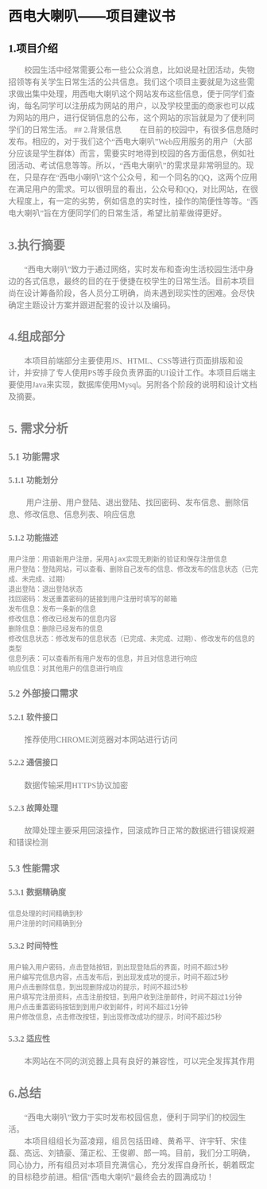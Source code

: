 # 西电大喇叭——项目建议书


<font face="微软雅黑">


   
## 1.项目介绍
<font color=gray size=3>
&#8195;&#8195;校园生活中经常需要公布一些公众消息，比如说是社团活动，失物招领等有关学生日常生活的公共信息。我们这个项目主要就是为这些需求做出集中处理，用西电大喇叭这个网站发布这些信息，便于同学们查询，每名同学可以注册成为网站的用户，以及学校里面的商家也可以成为网站的用户，进行促销信息的公布，这个网站的宗旨就是为了便利同学们的日常生活。
## 2.背景信息
&#8195;&#8195;在目前的校园中，有很多信息随时发布。相应的，对于我们这个“西电大喇叭”Web应用服务的用户（大部分应该是学生群体）而言，需要实时地得到校园的各方面信息，例如社团活动、考试信息等等。所以，“西电大喇叭”的需求是非常明显的。现在，只是存在“西电小喇叭”这个公众号，和一个同名的QQ，这两个应用在满足用户的需求。可以很明显的看出，公众号和QQ，对比网站，在很大程度上，有一定的劣势，例如信息的实时性，操作的简便性等等。“西电大喇叭”旨在方便同学们的日常生活，希望比前辈做得更好。


## 3.执行摘要
&#8195;&#8195;“西电大喇叭”致力于通过网络，实时发布和查询生活校园生活中身边的各式信息，最终的目的在于便捷在校学生的日常生活。目前本项目尚在设计筹备阶段，各人员分工明确，尚未遇到现实性的困难。会尽快确定主题设计方案并跟进配套的设计以及编码。   


## 4.组成部分
&#8195;&#8195;本项目前端部分主要使用JS、HTML、CSS等进行页面排版和设计，并安排了专人使用PS等手段负责界面的UI设计工作。本项目后端主要使用Java来实现，数据库使用Mysql。另附各个阶段的说明和设计文档及摘要。    


## 5. 需求分析

### 5.1 功能需求

#### 5.1.1 功能划分
&#8195;&#8195; 用户注册、用户登陆、退出登陆、找回密码、发布信息、删除信息、修改信息、信息列表、响应信息

#### 5.1.2 功能描述
    用户注册：用语新用户注册，采用Ajax实现无刷新的验证和保存注册信息   
    用户登陆：登陆网站，可以查看、删除自己发布的信息、修改发布的信息状态（已完成、未完成、过期）   
    退出登陆：退出登陆状态   
    找回密码：发送重置密码的链接到用户注册时填写的邮箱   
    发布信息：发布一条新的信息   
    修改信息：修改已经发布的信息内容   
    删除信息：删除已经发布的信息   
    修改信息状态：修改发布的信息状态（已完成、未完成、过期）、修改发布的信息的类型   
    信息列表：可以查看所有用户发布的信息，并且对信息进行响应   
    响应信息：对其他用户的信息进行响应   

### 5.2 外部接口需求
#### 5.2.1  软件接口
&#8195;&#8195;推荐使用CHROME浏览器对本网站进行访问

#### 5.2.2  通信接口
&#8195;&#8195;数据传输采用HTTPS协议加密

#### 5.2.3  故障处理
&#8195;&#8195;故障处理主要采用回滚操作，回滚成昨日正常的数据进行错误规避和错误检测



### 5.3 性能需求
#### 5.3.1  数据精确度
    信息处理的时间精确到秒   
    用户注册的时间精确到分



#### 5.3.2  时间特性
    用户输入用户密码，点击登陆按钮，到出现登陆后的界面，时间不超过5秒   
    用户编写完信息内容，点击发布后，到出现发成功的提示，时间不超过5秒   
    用户点击删除信息，到出现删除成功的提示，时间不超过5秒   
    用户填写完注册资料，点击注册按钮，到用户收到注册邮件，时间不超过1分钟   
    用户点击重置密码按钮到到用户收到邮件，时间不超过1分钟   
    用户修改信息，点击修改按钮，到出现修改成功的提示，时间不超过5秒   



#### 5.3.2  适应性
&#8195;&#8195;本网站在不同的浏览器上具有良好的兼容性，可以完全发挥其作用



## 6.总结
&#8195;&#8195;“西电大喇叭”致力于实时发布校园信息，便利于同学们的校园生活。   
&#8195;&#8195;本项目组组长为蓝凌翔，组员包括田峰、黄希平、许宇轩、宋佳磊、高远、刘镇豪、蒲正松、王俊卿、郎一鸣。目前，我们分工明确，同心协力，所有组员对本项目充满信心，充分发挥自身所长，朝着既定的目标稳步前进。相信“西电大喇叭”最终会去的圆满成功！


